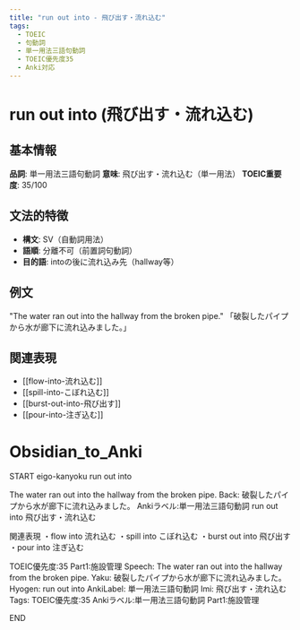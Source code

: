 ```yaml
---
title: "run out into - 飛び出す・流れ込む"
tags:
  - TOEIC
  - 句動詞
  - 単一用法三語句動詞
  - TOEIC優先度35
  - Anki対応
---
```


# run out into (飛び出す・流れ込む)

## 基本情報
**品詞**: 単一用法三語句動詞
**意味**: 飛び出す・流れ込む（単一用法）
**TOEIC重要度**: 35/100

## 文法的特徴
- **構文**: SV（自動詞用法）
- **語順**: 分離不可（前置詞句動詞）
- **目的語**: intoの後に流れ込み先（hallway等）

## 例文
"The water ran out into the hallway from the broken pipe."
「破裂したパイプから水が廊下に流れ込みました。」

## 関連表現
- [[flow-into-流れ込む]]
- [[spill-into-こぼれ込む]]
- [[burst-out-into-飛び出す]]
- [[pour-into-注ぎ込む]]

# Obsidian_to_Anki
START
eigo-kanyoku
run out into

The water ran out into the hallway from the broken pipe.
Back: 
破裂したパイプから水が廊下に流れ込みました。
Ankiラベル:単一用法三語句動詞
run out into
飛び出す・流れ込む

関連表現
・flow into 流れ込む
・spill into こぼれ込む
・burst out into 飛び出す
・pour into 注ぎ込む

TOEIC優先度:35
Part1:施設管理
Speech: The water ran out into the hallway from the broken pipe.
Yaku: 破裂したパイプから水が廊下に流れ込みました。
Hyogen: run out into
AnkiLabel: 単一用法三語句動詞
Imi: 飛び出す・流れ込む
Tags: TOEIC優先度:35 Ankiラベル:単一用法三語句動詞 Part1:施設管理
<!--ID: 1753030707955-->
END 